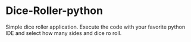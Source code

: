 # Dice-Roller-python
Simple dice roller application. Execute the code with your favorite python IDE and select how many sides and dice ro roll.
